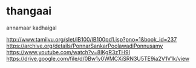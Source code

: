 # thangaai
annamaar kadhaigal

http://www.tamilvu.org/slet/lB100/lB100pd1.jsp?pno=1&book_id=237
https://archive.org/details/PonnarSankarPoolawadiPonnusamy
https://www.youtube.com/watch?v=8IKgR3zTH9I
https://drive.google.com/file/d/0Bw1y0WMCXiSRN3U5TE9ia2V1V1k/view
